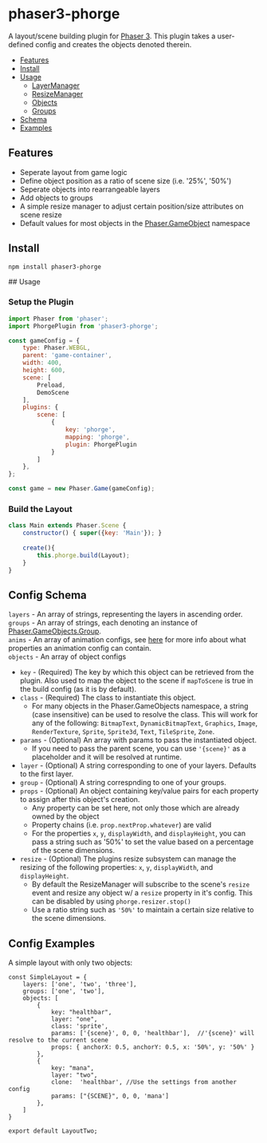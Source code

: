 # phaser3-phorge
A layout/scene building plugin for [Phaser 3](https://photonstorm.github.io/phaser3-docs/index.html). This plugin takes a user-defined config and creates the objects denoted therein.

 - [Features](#features) <br/>
 - [Install](#install) <br/>
 - [Usage](#usage)
    - [LayerManager](#layermanager)
    - [ResizeManager](#resizemanager)
    - [Objects](#objects)
    - [Groups](#groups)
 - [Schema](#schema)
 - [Examples](#examples)

<a><a name="features" />
## Features
  - Seperate layout from game logic
  - Define object position as a ratio of scene size (i.e. '25%', '50%')
  - Seperate objects into rearrangeable layers
  - Add objects to groups
  - A simple resize manager to adjust certain position/size attributes on scene resize
  - Default values for most objects in the [Phaser.GameObject](https://photonstorm.github.io/phaser3-docs/Phaser.GameObjects.html) namespace
  
<a><a name="install" />
## Install
`npm install phaser3-phorge`

<a name="usage" />
## Usage 

### Setup the Plugin
```javascript
import Phaser from 'phaser';
import PhorgePlugin from 'phaser3-phorge';

const gameConfig = {
    type: Phaser.WEBGL,
    parent: 'game-container',
    width: 400,
    height: 600,
    scene: [
        Preload,
        DemoScene
    ],
    plugins: {
        scene: [
            { 
                key: 'phorge', 
                mapping: 'phorge',
                plugin: PhorgePlugin
            }
        ]
    },
};

const game = new Phaser.Game(gameConfig);
```

### Build the Layout
```javascript
class Main extends Phaser.Scene {
    constructor() { super({key: 'Main'}); }
  
    create(){
        this.phorge.build(Layout);
    }
}

```
<a><a name="schema" />  
## Config Schema

`layers` - An array of strings, representing the layers in ascending order. <br/>
`groups` - An array of strings, each denoting an instance of [Phaser.GameObjects.Group](https://photonstorm.github.io/phaser3-docs/Phaser.GameObjects.Group.html). <br/>
`anims` - An array of animation configs, see [here](https://photonstorm.github.io/phaser3-docs/Phaser.Animations.Animation.html) for more info about what properties an animation config can contain. <br/>
`objects` - An array of object configs <br/>
  + `key` - (Required) The key by which this object can be retrieved from the plugin. Also used to map the object to the scene if `mapToScene` is true in the build config (as it is by default).
  + `class` - (Required) The class to instantiate this object. 
    - For many objects in the Phaser.GameObjects namespace, a string (case insensitive) can be used to resolve the class. This will work for any of the following: `BitmapText`, `DynamicBitmapText`, `Graphics`, `Image`, `RenderTexture`, `Sprite`, `Sprite3d`, `Text`, `TileSprite`, `Zone`.
  + `params` - (Optional) An array with params to pass the instantiated object. 
    - If you need to pass the parent scene, you can use `'{scene}'` as a placeholder and it will be resolved at runtime.
  + `layer` - (Optional) A string corresponding to one of your layers. Defaults to the first layer.
  + `group` - (Optional) A string correspnding to one of your groups.
  + `props` - (Optional) An object containing key/value pairs for each property to assign after this object's creation. 
    - Any property can be set here, not only those which are already owned by the object
    - Property chains (i.e. `prop.nextProp.whatever`) are valid
    - For the properties `x`, `y`, `displayWidth`, and `displayHeight`, you can pass a string such as '50%' to set the value based on a percentage of the scene dimensions. 
 + `resize` - (Optional) The plugins resize subsystem can manage the resizing of the following properties: `x`, `y`, `displayWidth`, and `displayHeight`.
    - By default the ResizeManager will subscribe to the scene's `resize` event and resize any object w/ a `resize` property in it's config. This can be disabled by using `phorge.resizer.stop()`
    - Use a ratio string such as `'50%'` to maintain a certain size relative to the scene dimensions.
    

<a><a name="examples" />
## Config Examples

A simple layout with only two objects:
```
const SimpleLayout = {
    layers: ['one', 'two', 'three'],
    groups: ['one', 'two'],
    objects: [
        {
            key: "healthbar",
            layer: "one",
            class: 'sprite',
            params: ['{scene}', 0, 0, 'healthbar'],  //'{scene}' will resolve to the current scene
            props: { anchorX: 0.5, anchorY: 0.5, x: '50%', y: '50%' }
        },
        {
            key: "mana",
            layer: "two",
            clone:  'healthbar', //Use the settings from another config
            params: ["{SCENE}", 0, 0, 'mana']
        },
    ]
}

export default LayoutTwo;
```
